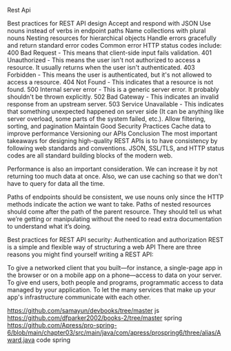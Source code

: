 Rest Api

Best practices for REST API design
Accept and respond with JSON
Use nouns instead of verbs in endpoint paths
Name collections with plural nouns
Nesting resources for hierarchical objects
Handle errors gracefully and return standard error codes
Common error HTTP status codes include:
400 Bad Request - This means that client-side input fails validation.
401 Unauthorized - This means the user isn't not authorized to access a resource. It usually returns when the user isn't authenticated.
403 Forbidden - This means the user is authenticated, but it's not allowed to access a resource.
404 Not Found - This indicates that a resource is not found.
500 Internal server error - This is a generic server error. It probably shouldn't be thrown explicitly.
502 Bad Gateway - This indicates an invalid response from an upstream server.
503 Service Unavailable - This indicates that something unexpected happened on server side (It can be anything like server overload, some parts of the system failed, etc.).
Allow filtering, sorting, and pagination
Maintain Good Security Practices
Cache data to improve performance
Versioning our APIs
Conclusion
The most important takeaways for designing high-quality REST APIs is to have consistency by following web standards and conventions. JSON, SSL/TLS, and HTTP status codes are all standard building blocks of the modern web.

Performance is also an important consideration. We can increase it by not returning too much data at once. Also, we can use caching so that we don't have to query for data all the time.

Paths of endpoints should be consistent, we use nouns only since the HTTP methods indicate the action we want to take. Paths of nested resources should come after the path of the parent resource. They should tell us what we’re getting or manipulating without the need to read extra documentation to understand what it’s doing.

Best practices for REST API security: Authentication and authorization
 REST is a simple and flexible way of structuring a web API
 There are three reasons you might find yourself writing a REST API:

To give a networked client that you built—for instance, a single-page app in the browser or on a mobile app on a phone—access to data on your server.
To give end users, both people and programs, programmatic access to data managed by your application.
To let the many services that make up your app's infrastructure communicate with each other.

https://github.com/samayun/devbooks/tree/master js 
https://github.com/dfparker2002/books-2/tree/master  spring
https://github.com/Apress/pro-spring-6/blob/main/chapter03/src/main/java/com/apress/prospring6/three/alias/Award.java code spring

